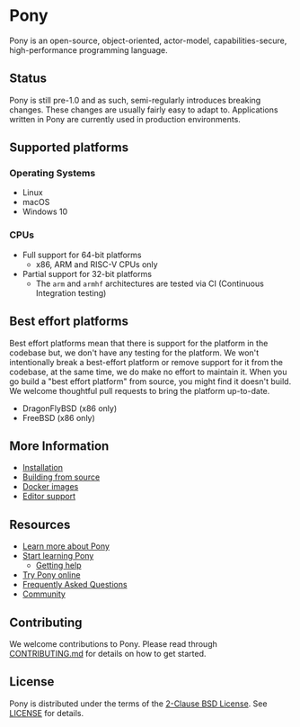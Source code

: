 # Pony

Pony is an open-source, object-oriented, actor-model, capabilities-secure, high-performance programming language.

## Status

Pony is still pre-1.0 and as such, semi-regularly introduces breaking changes. These changes are usually fairly easy to adapt to. Applications written in Pony are currently used in production environments.

## Supported platforms

### Operating Systems

* Linux
* macOS
* Windows 10

### CPUs

* Full support for 64-bit platforms
  * x86, ARM and RISC-V CPUs only
* Partial support for 32-bit platforms
  * The `arm` and `armhf` architectures are tested via CI (Continuous
    Integration testing)

## Best effort platforms

Best effort platforms mean that there is support for the platform in the codebase but, we don't have any testing for the platform. We won't intentionally break a best-effort platform or remove support for it from the codebase, at the same time, we do make no effort to maintain it. When you go build a "best effort platform" from source, you might find it doesn't build. We welcome thoughtful pull requests to bring the platform up-to-date.

* DragonFlyBSD (x86 only)
* FreeBSD (x86 only)

## More Information

* [Installation](INSTALL.md)
* [Building from source](BUILD.md)
* [Docker images](INSTALL_DOCKER.md)
* [Editor support](EDITORS.md)

## Resources

* [Learn more about Pony](https://www.ponylang.io/discover/)
* [Start learning Pony](https://www.ponylang.io/learn/)
  * [Getting help](https://www.ponylang.io/learn/#getting-help)
* [Try Pony online](https://playground.ponylang.io)
* [Frequently Asked Questions](https://www.ponylang.io/faq/)
* [Community](https://www.ponylang.io/community/)

## Contributing

We welcome contributions to Pony. Please read through [CONTRIBUTING.md](CONTRIBUTING.md) for details on how to get started.

## License

Pony is distributed under the terms of the [2-Clause BSD License](https://opensource.org/licenses/BSD-2-Clause). See [LICENSE](LICENSE) for details.